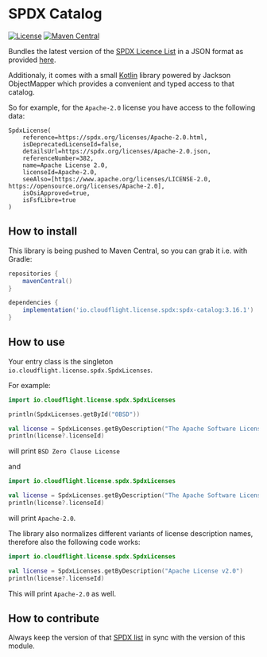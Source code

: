  # SPDX Catalog

[![License](https://img.shields.io/badge/License-Apache_2.0-green.svg)](https://opensource.org/licenses/Apache-2.0)
[![Maven Central](https://img.shields.io/maven-central/v/io.cloudflight.license.spdx/spdx-catalog.svg?label=Maven%20Central)](https://search.maven.org/artifact/io.cloudflight.license.spdx/spdx-catalog.svg)

Bundles the latest version of the [SPDX Licence List](https://spdx.org/licenses/) in a JSON format
as provided [here](https://github.com/spdx/license-list-data/tree/master/json).

Additionaly, it comes with a small [Kotlin](https://kotlinlang.org/) library powered by Jackson ObjectMapper
which provides a convenient and typed access to that catalog.

So for example, for the `Apache-2.0` license you have access to the following data:

```
SpdxLicense(
    reference=https://spdx.org/licenses/Apache-2.0.html, 
    isDeprecatedLicenseId=false, 
    detailsUrl=https://spdx.org/licenses/Apache-2.0.json, 
    referenceNumber=382, 
    name=Apache License 2.0, 
    licenseId=Apache-2.0, 
    seeAlso=[https://www.apache.org/licenses/LICENSE-2.0, https://opensource.org/licenses/Apache-2.0], 
    isOsiApproved=true, 
    isFsfLibre=true
)
```

## How to install

This library is being pushed to Maven Central, so you can grab it i.e. with Gradle:

````groovy
repositories {
    mavenCentral()
}

dependencies {
    implementation('io.cloudflight.license.spdx:spdx-catalog:3.16.1')
}
````

## How to use

Your entry class is the singleton `io.cloudflight.license.spdx.SpdxLicenses`.

For example:

````kotlin
import io.cloudflight.license.spdx.SpdxLicenses

println(SpdxLicenses.getById("0BSD"))

val license = SpdxLicenses.getByDescription("The Apache Software License, Version 2.0")
println(license?.licenseId)
````

will print `BSD Zero Clause License` 

and

````kotlin
import io.cloudflight.license.spdx.SpdxLicenses

val license = SpdxLicenses.getByDescription("The Apache Software License, Version 2.0")
println(license?.licenseId)
````

will print `Apache-2.0`.

The library also normalizes different variants of license description names, therefore also the following code works:

````kotlin
import io.cloudflight.license.spdx.SpdxLicenses

val license = SpdxLicenses.getByDescription("Apache License v2.0")
println(license?.licenseId)
````

This will print `Apache-2.0` as well.

## How to contribute

Always keep the version of that [SPDX list](https://github.com/spdx/license-list-data/tree/master/json) in sync with the version of this module.
